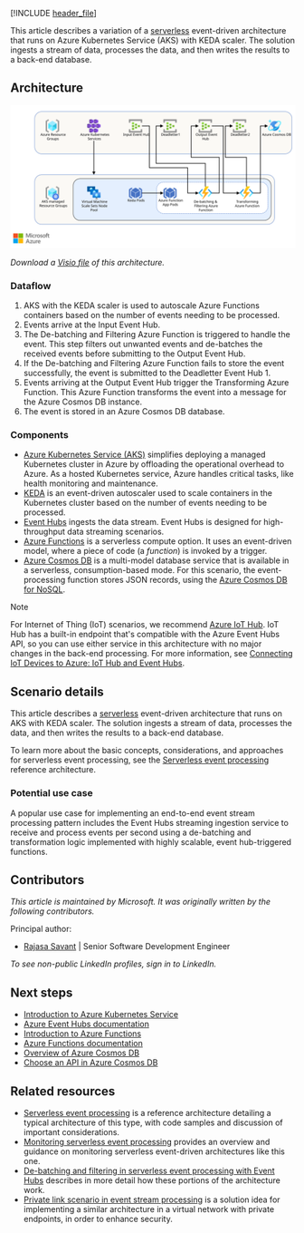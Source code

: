 <!-- cSpell:ignore KEDA deadletter autoscaler -->
[!INCLUDE [header_file](../../../includes/sol-idea-header.md)]

This article describes a variation of a [serverless](https://azure.microsoft.com/solutions/serverless) event-driven architecture that runs on Azure Kubernetes Service (AKS) with KEDA scaler. The solution ingests a stream of data, processes the data, and then writes the results to a back-end database.

## Architecture

[ ![Architecture diagram showing the data flow described in this article.](../media/serverless-event-processing-aks-diagram.svg)](../media/serverless-event-processing-aks-diagram.svg#lightbox)

*Download a [Visio file](https://arch-center.azureedge.net/serverless-event-processing-aks-diagram.vsdx) of this architecture.*

### Dataflow

1. AKS with the KEDA scaler is used to autoscale Azure Functions containers based on the number of events needing to be processed.
1. Events arrive at the Input Event Hub.
1. The De-batching and Filtering Azure Function is triggered to handle the event. This step filters out unwanted events and de-batches the received events before submitting to the Output Event Hub.
1. If the De-batching and Filtering Azure Function fails to store the event successfully, the event is submitted to the Deadletter Event Hub 1.
1. Events arriving at the Output Event Hub trigger the Transforming Azure Function. This Azure Function transforms the event into a message for the Azure Cosmos DB instance.
1. The event is stored in an Azure Cosmos DB database.

### Components

- [Azure Kubernetes Service (AKS)](https://azure.microsoft.com/services/kubernetes-service) simplifies deploying a managed Kubernetes cluster in Azure by offloading the operational overhead to Azure. As a hosted Kubernetes service, Azure handles critical tasks, like health monitoring and maintenance.
- [KEDA](https://keda.sh) is an event-driven autoscaler used to scale containers in the Kubernetes cluster based on the number of events needing to be processed.
- [Event Hubs](https://azure.microsoft.com/services/event-hubs) ingests the data stream. Event Hubs is designed for high-throughput data streaming scenarios.
- [Azure Functions](https://azure.microsoft.com/services/functions) is a serverless compute option. It uses an event-driven model, where a piece of code (a *function*) is invoked by a trigger.
- [Azure Cosmos DB](https://azure.microsoft.com/services/cosmos-db) is a multi-model database service that is available in a serverless, consumption-based mode. For this scenario, the event-processing function stores JSON records, using the [Azure Cosmos DB for NoSQL](/azure/cosmos-db/introduction).

> [!NOTE]
> For Internet of Thing (IoT) scenarios, we recommend [Azure IoT Hub](https://azure.microsoft.com/services/iot-hub). IoT Hub has a built-in endpoint that's compatible with the Azure Event Hubs API, so you can use either service in this architecture with no major changes in the back-end processing. For more information, see [Connecting IoT Devices to Azure: IoT Hub and Event Hubs](/azure/iot-hub/iot-hub-compare-event-hubs).

## Scenario details

This article describes a [serverless](https://azure.microsoft.com/solutions/serverless) event-driven architecture that runs on AKS with KEDA scaler. The solution ingests a stream of data, processes the data, and then writes the results to a back-end database.

To learn more about the basic concepts, considerations, and approaches for serverless event processing, see the [Serverless event processing](../../reference-architectures/serverless/event-processing.yml) reference architecture.

### Potential use case

A popular use case for implementing an end-to-end event stream processing pattern includes the Event Hubs streaming ingestion service to receive and process events per second using a de-batching and transformation logic implemented with highly scalable, event hub-triggered functions.

## Contributors

*This article is maintained by Microsoft. It was originally written by the following contributors.*

Principal author:

- [Rajasa Savant](https://www.linkedin.com/in/rajasa-savant-72645728) | Senior Software Development Engineer

*To see non-public LinkedIn profiles, sign in to LinkedIn.*

## Next steps

- [Introduction to Azure Kubernetes Service](/azure/aks/intro-kubernetes)
- [Azure Event Hubs documentation](/azure/event-hubs/)
- [Introduction to Azure Functions](/azure/azure-functions/functions-overview)
- [Azure Functions documentation](/azure/azure-functions/)
- [Overview of Azure Cosmos DB](/azure/cosmos-db/introduction)
- [Choose an API in Azure Cosmos DB](/azure/cosmos-db/choose-api)

## Related resources

- [Serverless event processing](../../reference-architectures/serverless/event-processing.yml) is a reference architecture detailing a typical architecture of this type, with code samples and discussion of important considerations.
- [Monitoring serverless event processing](../../serverless/guide/monitoring-serverless-event-processing.md) provides an overview and guidance on monitoring serverless event-driven architectures like this one.
- [De-batching and filtering in serverless event processing with Event Hubs](./serverless-event-processing-filtering.yml) describes in more detail how these portions of the architecture work.
- [Private link scenario in event stream processing](./serverless-event-processing-private-link.yml) is a solution idea for implementing a similar architecture in a virtual network with private endpoints, in order to enhance security.
